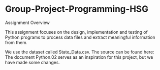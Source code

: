 # Group-Project-Programming-HSG

Assignment Overview

This assignment focuses on the design, implementation and testing of Python programs to process data files and extract meaningful information from them.

We use the dataset called State_Data.csv. The source can be found here:
The document Python.02 serves as an inspiration for this project, but we have made some changes. 

